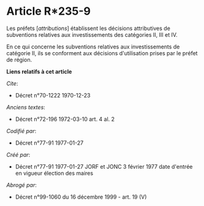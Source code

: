# Article R*235-9

Les préfets [*attributions*] établissent les décisions attributives de subventions relatives aux investissements des
catégories II, III et IV. 

En ce qui concerne les subventions relatives aux investissements de catégorie II, ils se conforment aux décisions
d'utilisation prises par le préfet de région.

**Liens relatifs à cet article**

_Cite_:

  - Décret n°70-1222 1970-12-23

_Anciens textes_:

  - Décret n°72-196 1972-03-10 art. 4 al. 2

_Codifié par_:

  - Décret n°77-91 1977-01-27

_Créé par_:

  - Décret n°77-91 1977-01-27 JORF et JONC 3 février 1977 date d'entrée en vigueur élection des maires

_Abrogé par_:

  - Décret n°99-1060 du 16 décembre 1999 - art. 19 (V)
